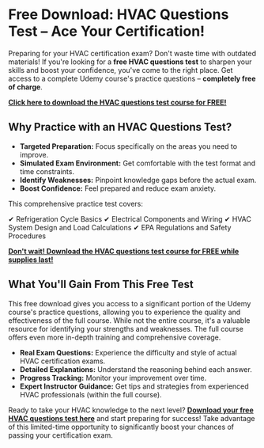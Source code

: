 # Free Download: HVAC Questions Test – Ace Your Certification!

Preparing for your HVAC certification exam? Don't waste time with outdated materials! If you're looking for a **free HVAC questions test** to sharpen your skills and boost your confidence, you've come to the right place.  Get access to a complete Udemy course's practice questions – **completely free of charge**.

[**Click here to download the HVAC questions test course for FREE!**](https://udemywork.com/hvac-questions-test)

## Why Practice with an HVAC Questions Test?

*   **Targeted Preparation:** Focus specifically on the areas you need to improve.
*   **Simulated Exam Environment:** Get comfortable with the test format and time constraints.
*   **Identify Weaknesses:** Pinpoint knowledge gaps before the actual exam.
*   **Boost Confidence:** Feel prepared and reduce exam anxiety.

This comprehensive practice test covers:

✔  Refrigeration Cycle Basics
✔  Electrical Components and Wiring
✔  HVAC System Design and Load Calculations
✔  EPA Regulations and Safety Procedures

[**Don't wait! Download the HVAC questions test course for FREE while supplies last!**](https://udemywork.com/hvac-questions-test)

## What You'll Gain From This Free Test

This free download gives you access to a significant portion of the Udemy course's practice questions, allowing you to experience the quality and effectiveness of the full course. While not the entire course, it's a valuable resource for identifying your strengths and weaknesses. The full course offers even more in-depth training and comprehensive coverage.

*   **Real Exam Questions:** Experience the difficulty and style of actual HVAC certification exams.
*   **Detailed Explanations:** Understand the reasoning behind each answer.
*   **Progress Tracking:** Monitor your improvement over time.
*   **Expert Instructor Guidance:** Get tips and strategies from experienced HVAC professionals (within the full course).

Ready to take your HVAC knowledge to the next level? **[Download your free HVAC questions test here](https://udemywork.com/hvac-questions-test)** and start preparing for success! Take advantage of this limited-time opportunity to significantly boost your chances of passing your certification exam.
